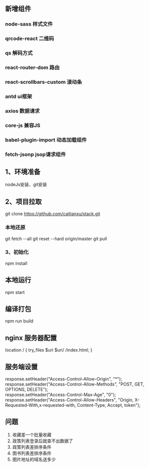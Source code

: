 ## 新增组件

### node-sass  样式文件
### qrcode-react  二维码
### qs 解码方式
### react-router-dom 路由
### react-scrollbars-custom 滚动条
### antd ui框架
### axios 数据请求
### core-js 兼容JS
### babel-plugin-import 动态加载组件
### fetch-jsonp jsop请求组件

## 1、环境准备  
nodeJs安装、git安装

## 2、项目拉取
git clone https://github.com/caitianxu/stack.git

### 本地还原
git fetch --all 
git reset --hard origin/master
git pull

### 3、初始化
npm install

## 本地运行
npm start

## 编译打包
npm run build

## nginx 服务器配置
location / {
  try_files $uri $uri/ /index.html;
}

## 服务端设置
response.setHeader("Access-Control-Allow-Origin", "*");    
response.setHeader("Access-Control-Allow-Methods", "POST, GET, OPTIONS, DELETE");    
response.setHeader("Access-Control-Max-Age", "0");    
response.setHeader("Access-Control-Allow-Headers", "Origin, X-Requested-With,x-requested-with, Content-Type, Accept, token");  


## 问题
1. 收藏差一个批量收藏
2. 政策列表登录后就查不出数据了
3. 政策列表差排序条件
4. 图书列表差排序条件
5. 图片地址的域名送多少